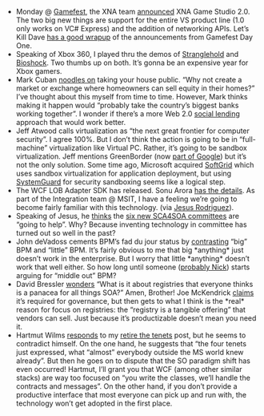 -   Monday @ [Gamefest](http://www.xnagamefest.com/), the XNA team
    [announced](http://blogs.msdn.com/xna/archive/2007/08/13/announcing-xna-game-studio-2-0.aspx)
    XNA Game Studio 2.0. The two big new things are support for the
    entire VS product line (1.0 only works on VC\# Express) and the
    addition of networking APIs. Let’s Kill Dave [has a good
    wrapup](http://letskilldave.com/archive/2007/08/13/gamefest-quick-summary-day-1.aspx)
    of the announcements from Gamefest Day One.
-   Speaking of Xbox 360, I played thru the demos of
    [Stranglehold](http://www.xbox.com/games/johnwoopresentsstranglehold/)
    and [Bioshock](http://www.xbox.com/games/bioshock). Two thumbs up on
    both. It’s gonna be an expensive year for Xbox gamers.
-   Mark Cuban [noodles
    on](http://www.blogmaverick.com/2007/08/13/solution-for-the-real-estate-market-take-your-house-public/)
    taking your house public. “Why not create a market or exchange where
    homeowners can sell equity in their homes?” I’ve thought about this
    myself from time to time. However, Mark thinks making it happen
    would “probably take the country’s biggest banks working together”.
    I wonder if there’s a more Web 2.0 [social
    lending](http://www.centernetworks.com/social-lending-web-2-0)
    approach that would work better.
-   Jeff Atwood calls virtualization as “the next great frontier for
    computer security”. I agree 100%. But I don’t think the action is
    going to be in “full-machine” virtualization like Virtual PC.
    Rather, it’s going to be sandbox virtualization. Jeff mentions
    GreenBorder (now [part of
    Google](http://blogs.zdnet.com/security/?p=241)) but it’s not the
    only solution. Some time ago, Microsoft acquired
    [SoftGrid](http://www.microsoft.com/systemcenter/softgrid/default.mspx)
    which uses sandbox virtualization for application deployment, but
    using
    [SystemGuard](http://www.microsoft.com/systemcenter/softgrid/evaluation/virtualization.mspx)
    for security sandboxing seems like a logical step.
-   The WCF LOB Adapter SDK has released. Sonu Arora [has the
    details](http://blogs.msdn.com/sonuarora/archive/2007/08/08/wcf-lob-adapter-sdk-is-now-generally-available-for-download.aspx).
    As part of the Integration team @ MSIT, I have a feeling we’re going
    to become fairly familiar with this technology. (via [Jesus
    Rodriguez](http://weblogs.asp.net/gsusx/archive/2007/08/09/wcf-lob-adapters-sdk-is-available-for-download.aspx)).
-   Speaking of Jesus, he
    [thinks](http://weblogs.asp.net/gsusx/archive/2007/08/13/sca-committees.aspx)
    the [six new SCA4SOA
    committees](http://www.oasis-open.org/news/oasis-news-2007-08-09.php)
    are “going to help”. Why? Because inventing technology in committee
    has turned out so well in the past?
-   John deVadoss cements BPM’s fad du jour status by
    [contrasting](http://blogs.msdn.com/jdevados/archive/2007/08/08/big-bpm-vs-little-bpm.aspx)
    “big” BPM and “little” BPM. It’s fairly obvious to me that
    big \*anything\* just doesn’t work in the enterprise. But I worry
    that little \*anything\* doesn’t work that well either. So how long
    until someone ([probably
    Nick](http://blogs.msdn.com/nickmalik/archive/2007/07/21/what-you-need-to-make-middle-out-soa-architecture-work.aspx))
    starts arguing for “middle out” BPM?
-   David Bressler
    [wonders](http://blogs.progress.com/soa_infrastructure/2007/08/thank-you-scott.html)
    “What is it about registries that everyone thinks is a panacea for
    all things SOA?” Amen, Brother! Joe McKendrick
    [claims](http://blogs.zdnet.com/service-oriented/?p=937) it’s
    required for governance, but then gets to what I think is
    the \*real\* reason for focus on registries: the “registry is a
    tangible offering” that vendors can sell. Just because it’s
    productizable doesn’t mean you need it.
-   Hartmut Wilms
    [responds](http://www.innoq.com/blog/hw/2007/08/14/retire_the_tenets.html)
    to my [retire the
    tenets](http://devhawk.net/2007/08/13/retire-the-tenets/) post,
    but he seems to contradict himself. On the one hand, he suggests
    that “the four tenets just expressed, what “almost” everybody
    outside the MS world knew already”. But then he goes on to dispute
    that the SO paradigm shift has even occurred! Hartmut, I’ll grant
    you that WCF (among other similar stacks) are way too focused on
    “you write the classes, we’ll handle the contracts and messages”. On
    the other hand, if you don’t provide a productive interface that
    most everyone can pick up and run with, the technology won’t get
    adopted in the first place.

